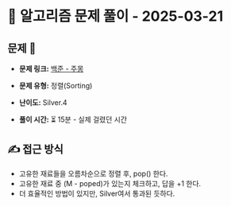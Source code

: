 # 📝 알고리즘 문제 풀이 - 2025-03-21

## 문제 📖

- **문제 링크:** [백준 - 주몽](https://www.acmicpc.net/problem/1940)

- **문제 유형:** 정렬(Sorting)

- **난이도:** Silver.4

- **풀이 시간:** ⏳ 15분 - 실제 걸렸던 시간

## ✍ 접근 방식

- 고유한 재료들을 오름차순으로 정렬 후, pop() 한다.
- 고유한 재료 중 (M - poped)가 있는지 체크하고, 답을 +1 한다.
- 더 효율적인 방법이 있지만, Silver여서 통과된 듯하다.
